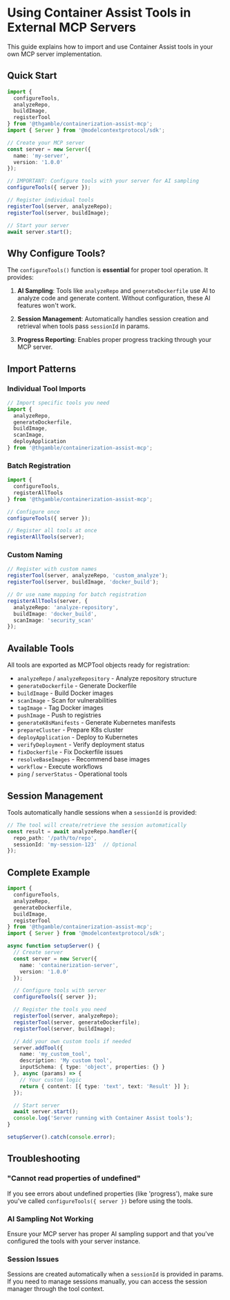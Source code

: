 # Using Container Assist Tools in External MCP Servers

This guide explains how to import and use Container Assist tools in your own MCP server implementation.

## Quick Start

```typescript
import { 
  configureTools, 
  analyzeRepo, 
  buildImage,
  registerTool 
} from '@thgamble/containerization-assist-mcp';
import { Server } from '@modelcontextprotocol/sdk';

// Create your MCP server
const server = new Server({
  name: 'my-server',
  version: '1.0.0'
});

// IMPORTANT: Configure tools with your server for AI sampling
configureTools({ server });

// Register individual tools
registerTool(server, analyzeRepo);
registerTool(server, buildImage);

// Start your server
await server.start();
```

## Why Configure Tools?

The `configureTools()` function is **essential** for proper tool operation. It provides:

1. **AI Sampling**: Tools like `analyzeRepo` and `generateDockerfile` use AI to analyze code and generate content. Without configuration, these AI features won't work.

2. **Session Management**: Automatically handles session creation and retrieval when tools pass `sessionId` in params.

3. **Progress Reporting**: Enables proper progress tracking through your MCP server.

## Import Patterns

### Individual Tool Imports

```typescript
// Import specific tools you need
import { 
  analyzeRepo,
  generateDockerfile,
  buildImage,
  scanImage,
  deployApplication
} from '@thgamble/containerization-assist-mcp';
```

### Batch Registration

```typescript
import { 
  configureTools,
  registerAllTools 
} from '@thgamble/containerization-assist-mcp';

// Configure once
configureTools({ server });

// Register all tools at once
registerAllTools(server);
```

### Custom Naming

```typescript
// Register with custom names
registerTool(server, analyzeRepo, 'custom_analyze');
registerTool(server, buildImage, 'docker_build');

// Or use name mapping for batch registration
registerAllTools(server, {
  analyzeRepo: 'analyze-repository',
  buildImage: 'docker_build',
  scanImage: 'security_scan'
});
```

## Available Tools

All tools are exported as MCPTool objects ready for registration:

- `analyzeRepo` / `analyzeRepository` - Analyze repository structure
- `generateDockerfile` - Generate Dockerfile
- `buildImage` - Build Docker images
- `scanImage` - Scan for vulnerabilities
- `tagImage` - Tag Docker images
- `pushImage` - Push to registries
- `generateK8sManifests` - Generate Kubernetes manifests
- `prepareCluster` - Prepare K8s cluster
- `deployApplication` - Deploy to Kubernetes
- `verifyDeployment` - Verify deployment status
- `fixDockerfile` - Fix Dockerfile issues
- `resolveBaseImages` - Recommend base images
- `workflow` - Execute workflows
- `ping` / `serverStatus` - Operational tools

## Session Management

Tools automatically handle sessions when a `sessionId` is provided:

```typescript
// The tool will create/retrieve the session automatically
const result = await analyzeRepo.handler({
  repo_path: '/path/to/repo',
  sessionId: 'my-session-123'  // Optional
});
```

## Complete Example

```typescript
import { 
  configureTools,
  analyzeRepo,
  generateDockerfile,
  buildImage,
  registerTool
} from '@thgamble/containerization-assist-mcp';
import { Server } from '@modelcontextprotocol/sdk';

async function setupServer() {
  // Create server
  const server = new Server({
    name: 'containerization-server',
    version: '1.0.0'
  });

  // Configure tools with server
  configureTools({ server });

  // Register the tools you need
  registerTool(server, analyzeRepo);
  registerTool(server, generateDockerfile);
  registerTool(server, buildImage);

  // Add your own custom tools if needed
  server.addTool({
    name: 'my_custom_tool',
    description: 'My custom tool',
    inputSchema: { type: 'object', properties: {} }
  }, async (params) => {
    // Your custom logic
    return { content: [{ type: 'text', text: 'Result' }] };
  });

  // Start server
  await server.start();
  console.log('Server running with Container Assist tools');
}

setupServer().catch(console.error);
```

## Troubleshooting

### "Cannot read properties of undefined"

If you see errors about undefined properties (like 'progress'), make sure you've called `configureTools({ server })` before using the tools.

### AI Sampling Not Working

Ensure your MCP server has proper AI sampling support and that you've configured the tools with your server instance.

### Session Issues

Sessions are created automatically when a `sessionId` is provided in params. If you need to manage sessions manually, you can access the session manager through the tool context.